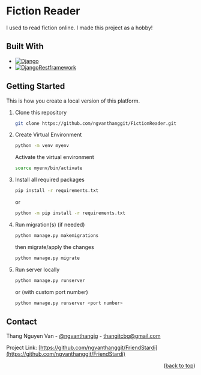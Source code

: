 <a id="readme-top"></a>
# Fiction Reader
I used to read fiction online. I made this project as a hobby!

## Built With
* [![Django][Django.com]][Django-url]
* [![DjangoRestframework][DjangoRestframework]][DjangoRestframework-url]

## Getting Started
This is how you create a local version of this platform.

1. Clone this repository
   ```sh
   git clone https://github.com/ngvanthanggit/FictionReader.git
   ```
2. Create Virtual Environment
   ```sh
   python -m venv myenv
   ```
   Activate the virtual environment
   ```sh
   source myenv/bin/activate
   ```
3. Install all required packages
   ```sh
   pip install -r requirements.txt
   ```
   or
   ```sh
   python -m pip install -r requirements.txt
   ```
4. Run migration(s) (if needed)
   ```sh
   python manage.py makemigrations
   ```
   then migrate/apply the changes
   ```sh
   python manage.py migrate
   ```
6. Run server locally
   ```sh
   python manage.py runserver
   ```
   or (with custom port number)
   ```sh
   python manage.py runserver <port number>
   ```
## Contact

Thang Nguyen Van - [@ngvanthangig](https://www.instagram.com/ngvanthangig/) - thangitcbg@gmail.com

Project Link: [https://github.com/ngvanthanggit/FriendStardi](https://github.com/ngvanthanggit/FriendStardi)

<p align="right">(<a href="#readme-top">back to top</a>)</p>

[Django.com]: https://img.shields.io/badge/Django-092E20?style=for-the-badge&logo=django&logoColor=green
[Django-url]: https://www.djangoproject.com/
[DjangoRestframework]: https://img.shields.io/badge/django--rest--framework-3.12.4-blue?style=for-the-badge&labelColor=333333&logo=django&logoColor=white&color=blue
[DjangoRestframework-url]: https://www.django-rest-framework.org/

